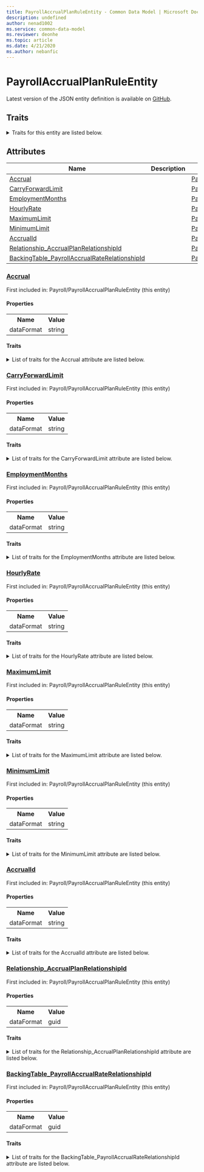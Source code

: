 ```yaml
---
title: PayrollAccrualPlanRuleEntity - Common Data Model | Microsoft Docs
description: undefined
author: nenad1002
ms.service: common-data-model
ms.reviewer: deonhe
ms.topic: article
ms.date: 4/21/2020
ms.author: nebanfic
---
```


# PayrollAccrualPlanRuleEntity

  
 Latest version of the JSON entity definition is available on <a href="https://github.com/Microsoft/CDM/tree/master/schemaDocuments/core/operationsCommon/Entities/HumanResources/Payroll/PayrollAccrualPlanRuleEntity.cdm.json" target="_blank">GitHub</a>.  

## Traits

<details>
<summary>Traits for this entity are listed below.  
</summary>

**is.CDM.entityVersion**  
  <table><tr><th>Parameter</th><th>Value</th><th>Data type</th><th>Explanation</th></tr><tr><td>versionNumber</td><td>"1.0.0"</td><td>string</td><td>semantic version number of the entity</td></tr></table>

**is.application.releaseVersion**  
  <table><tr><th>Parameter</th><th>Value</th><th>Data type</th><th>Explanation</th></tr><tr><td>releaseVersion</td><td>"10.0.13.0"</td><td>string</td><td>semantic version number of the application introducing this entity</td></tr></table>

</details>

## Attributes

|Name|Description|First Included in Instance|
|---|---|---|
|[Accrual](#Accrual)||<a href="PayrollAccrualPlanRuleEntity.md" target="_blank">Payroll/PayrollAccrualPlanRuleEntity</a>|
|[CarryForwardLimit](#CarryForwardLimit)||<a href="PayrollAccrualPlanRuleEntity.md" target="_blank">Payroll/PayrollAccrualPlanRuleEntity</a>|
|[EmploymentMonths](#EmploymentMonths)||<a href="PayrollAccrualPlanRuleEntity.md" target="_blank">Payroll/PayrollAccrualPlanRuleEntity</a>|
|[HourlyRate](#HourlyRate)||<a href="PayrollAccrualPlanRuleEntity.md" target="_blank">Payroll/PayrollAccrualPlanRuleEntity</a>|
|[MaximumLimit](#MaximumLimit)||<a href="PayrollAccrualPlanRuleEntity.md" target="_blank">Payroll/PayrollAccrualPlanRuleEntity</a>|
|[MinimumLimit](#MinimumLimit)||<a href="PayrollAccrualPlanRuleEntity.md" target="_blank">Payroll/PayrollAccrualPlanRuleEntity</a>|
|[AccrualId](#AccrualId)||<a href="PayrollAccrualPlanRuleEntity.md" target="_blank">Payroll/PayrollAccrualPlanRuleEntity</a>|
|[Relationship_AccrualPlanRelationshipId](#Relationship_AccrualPlanRelationshipId)||<a href="PayrollAccrualPlanRuleEntity.md" target="_blank">Payroll/PayrollAccrualPlanRuleEntity</a>|
|[BackingTable_PayrollAccrualRateRelationshipId](#BackingTable_PayrollAccrualRateRelationshipId)||<a href="PayrollAccrualPlanRuleEntity.md" target="_blank">Payroll/PayrollAccrualPlanRuleEntity</a>|

### <a href=#Accrual name="Accrual">Accrual</a>

First included in: Payroll/PayrollAccrualPlanRuleEntity (this entity)  

#### Properties

<table><tr><th>Name</th><th>Value</th></tr><tr><td>dataFormat</td><td>string</td></tr></table>

#### Traits

<details>
<summary>List of traits for the Accrual attribute are listed below.</summary>

**is.dataFormat.character**  
**is.dataFormat.big**  
**is.dataFormat.array**  
**is.dataFormat.character**  
**is.dataFormat.array**  
</details>

### <a href=#CarryForwardLimit name="CarryForwardLimit">CarryForwardLimit</a>

First included in: Payroll/PayrollAccrualPlanRuleEntity (this entity)  

#### Properties

<table><tr><th>Name</th><th>Value</th></tr><tr><td>dataFormat</td><td>string</td></tr></table>

#### Traits

<details>
<summary>List of traits for the CarryForwardLimit attribute are listed below.</summary>

**is.dataFormat.character**  
**is.dataFormat.big**  
**is.dataFormat.array**  
**is.dataFormat.character**  
**is.dataFormat.array**  
</details>

### <a href=#EmploymentMonths name="EmploymentMonths">EmploymentMonths</a>

First included in: Payroll/PayrollAccrualPlanRuleEntity (this entity)  

#### Properties

<table><tr><th>Name</th><th>Value</th></tr><tr><td>dataFormat</td><td>string</td></tr></table>

#### Traits

<details>
<summary>List of traits for the EmploymentMonths attribute are listed below.</summary>

**is.dataFormat.character**  
**is.dataFormat.big**  
**is.dataFormat.array**  
**is.dataFormat.character**  
**is.dataFormat.array**  
</details>

### <a href=#HourlyRate name="HourlyRate">HourlyRate</a>

First included in: Payroll/PayrollAccrualPlanRuleEntity (this entity)  

#### Properties

<table><tr><th>Name</th><th>Value</th></tr><tr><td>dataFormat</td><td>string</td></tr></table>

#### Traits

<details>
<summary>List of traits for the HourlyRate attribute are listed below.</summary>

**is.dataFormat.character**  
**is.dataFormat.big**  
**is.dataFormat.array**  
**is.dataFormat.character**  
**is.dataFormat.array**  
</details>

### <a href=#MaximumLimit name="MaximumLimit">MaximumLimit</a>

First included in: Payroll/PayrollAccrualPlanRuleEntity (this entity)  

#### Properties

<table><tr><th>Name</th><th>Value</th></tr><tr><td>dataFormat</td><td>string</td></tr></table>

#### Traits

<details>
<summary>List of traits for the MaximumLimit attribute are listed below.</summary>

**is.dataFormat.character**  
**is.dataFormat.big**  
**is.dataFormat.array**  
**is.dataFormat.character**  
**is.dataFormat.array**  
</details>

### <a href=#MinimumLimit name="MinimumLimit">MinimumLimit</a>

First included in: Payroll/PayrollAccrualPlanRuleEntity (this entity)  

#### Properties

<table><tr><th>Name</th><th>Value</th></tr><tr><td>dataFormat</td><td>string</td></tr></table>

#### Traits

<details>
<summary>List of traits for the MinimumLimit attribute are listed below.</summary>

**is.dataFormat.character**  
**is.dataFormat.big**  
**is.dataFormat.array**  
**is.dataFormat.character**  
**is.dataFormat.array**  
</details>

### <a href=#AccrualId name="AccrualId">AccrualId</a>

First included in: Payroll/PayrollAccrualPlanRuleEntity (this entity)  

#### Properties

<table><tr><th>Name</th><th>Value</th></tr><tr><td>dataFormat</td><td>string</td></tr></table>

#### Traits

<details>
<summary>List of traits for the AccrualId attribute are listed below.</summary>

**is.dataFormat.character**  
**is.dataFormat.big**  
**is.dataFormat.array**  
**is.dataFormat.character**  
**is.dataFormat.array**  
</details>

### <a href=#Relationship_AccrualPlanRelationshipId name="Relationship_AccrualPlanRelationshipId">Relationship_AccrualPlanRelationshipId</a>

First included in: Payroll/PayrollAccrualPlanRuleEntity (this entity)  

#### Properties

<table><tr><th>Name</th><th>Value</th></tr><tr><td>dataFormat</td><td>guid</td></tr></table>

#### Traits

<details>
<summary>List of traits for the Relationship_AccrualPlanRelationshipId attribute are listed below.</summary>

**is.dataFormat.character**  
**is.dataFormat.big**  
**is.dataFormat.array**  
**is.dataFormat.guid**  
**means.identity.entityId**  
**is.linkedEntity.identifier**  
Marks the attribute(s) that hold foreign key references to a linked (used as an attribute) entity. This attribute is added to the resolved entity to enumerate the referenced entities.  <table><tr><th>Parameter</th><th>Value</th><th>Data type</th><th>Explanation</th></tr><tr><td>entityReferences</td><td>empty table</td><td>entity</td><td>a reference to the constant entity holding the list of entity references</td></tr></table>

**is.dataFormat.guid**  
**is.dataFormat.character**  
**is.dataFormat.array**  
</details>

### <a href=#BackingTable_PayrollAccrualRateRelationshipId name="BackingTable_PayrollAccrualRateRelationshipId">BackingTable_PayrollAccrualRateRelationshipId</a>

First included in: Payroll/PayrollAccrualPlanRuleEntity (this entity)  

#### Properties

<table><tr><th>Name</th><th>Value</th></tr><tr><td>dataFormat</td><td>guid</td></tr></table>

#### Traits

<details>
<summary>List of traits for the BackingTable_PayrollAccrualRateRelationshipId attribute are listed below.</summary>

**is.dataFormat.character**  
**is.dataFormat.big**  
**is.dataFormat.array**  
**is.dataFormat.guid**  
**means.identity.entityId**  
**is.linkedEntity.identifier**  
Marks the attribute(s) that hold foreign key references to a linked (used as an attribute) entity. This attribute is added to the resolved entity to enumerate the referenced entities.  <table><tr><th>Parameter</th><th>Value</th><th>Data type</th><th>Explanation</th></tr><tr><td>entityReferences</td><td><table><tr><th>entityReference</th><th>attributeReference</th></tr><tr><td><a href="../../../Tables/HumanResources/Payroll/Reference/PayrollAccrualRate.md" target="_blank">/core/operationsCommon/Tables/HumanResources/Payroll/Reference/PayrollAccrualRate.cdm.json/PayrollAccrualRate</a></td><td><a href="../../../Tables/HumanResources/Payroll/Reference/PayrollAccrualRate.md#RecId" target="_blank">RecId</a></td></tr></table></td><td>entity</td><td>a reference to the constant entity holding the list of entity references</td></tr></table>

**is.dataFormat.guid**  
**is.dataFormat.character**  
**is.dataFormat.array**  
</details>
